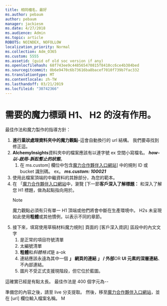 ```yaml
---
title: 相同檔名，最好
ms.author: pebaum
author: pebaum
manager: jackiesm
ms.date: 4/27/2018
ms.audience: Admin
ms.topic: article
ROBOTS: NOINDEX, NOFOLLOW
localization_priority: Normal
ms.collection: Adm_O365
ms.custom: 5555
ms.assetid: (guid of old soc version if any)
ms.openlocfilehash: 68f743ee9c448565470815f8410cc6ce4b384bed
ms.sourcegitcommit: 0b6e9470c6b73616ba8bacef7010f739b7fac332
ms.translationtype: MT
ms.contentlocale: zh-TW
ms.lasthandoff: 03/21/2019
ms.locfileid: "30742366"
---
```

# <a name="required-alchemy-header-h1-h2s-dont-work"></a>需要的魔力標頭 H1、 H2 的沒有作用。
最佳作法和魔力製作的指導方針：

1. **進行巢狀處理資料夾中的魔力觀點**-這會自動換行的 url 結構。 我們要尋找到修正這。
1. **AlchemyInsights**資料夾中的檔案應該有以連字號 ex 空間小寫檔名。 ***how-以-啟用-訴訟暫止的狀態***。
    1. 在 ms.custom] 欄位中包含[魔力合作夥伴入口網站](https://alchemyportal.azurewebsites.net)] 中的規則 ID 或 bucket 識別碼。 ex。 ***ms.custom: 100021***
1. 使用此檔案頂端的中繼資料的其餘部分，為您的範本。
1. 在 「[魔力合作夥伴入口網站](https://alchemyportal.azurewebsites.net)中，瀏覽 [下一節**客戶深入了解標題：** 和深入了解您 H1 標題，做為起點指向用於。 
    > [!NOTE]
    > 魔力觀點必須有只有單一 H1 頂端或他們將會中斷在生產環境中。 H2s 未呈現如此使用**粗體**或其他慣例，以表示不同的章節。
1. 接下來，填寫使用草稿材料魔力規則] 頁面的 [客戶深入資訊] 區段中的內文文字
    1. 是正常的項目符號清單
    1. 太編號清單
    1. **粗體**和*斜體格式*是 a-ok
    1. 連結應該永遠為其中一個 **」 網頁的連結 」 / 外部**OR **UI 元素的深層連結**、 不內部連結。
    1. 圖片不受正式支援現階段，但它位於藍圖。

這確實已經是有點太長。 最佳作法是 400 個字元為--

準備您的內容之後，請至 live 分支提取。 然後，移至[魔力合作夥伴入口網站](https://alchemyportal.azurewebsites.net)，並在 [url] 欄位輸入檔案名稱。 M